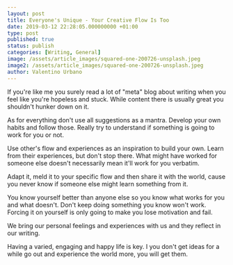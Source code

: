 ```yaml
---
layout: post
title: Everyone's Unique - Your Creative Flow Is Too
date: 2019-03-12 22:28:05.000000000 +01:00
type: post
published: true
status: publish
categories: [Writing, General]
image: /assets/article_images/squared-one-200726-unsplash.jpeg
image2: /assets/article_images/squared-one-200726-unsplash.jpeg
author: Valentino Urbano
---
```


If you're like me you surely read a lot of "meta" blog about writing when you feel like you're hopeless and stuck. While content there is usually great you shouldn't hunker down on it.

As for everything don't use all suggestions as a mantra. Develop your own habits and follow those. Really try to understand if something is going to work for you or not.

Use other's flow and experiences as an inspiration to build your own. Learn from their experiences, but don't stop there. What might have worked for someone else doesn't necessarily mean it'll work for you verbatim.

Adapt it, meld it to your specific flow and then share it with the world, cause you never know if someone else might learn something from it.

You know yourself better than anyone else so you know what works for you and what doesn't. Don't keep doing something you know won't work. Forcing it on yourself is only going to make you lose motivation and fail.

We bring our personal feelings and experiences with us and they reflect in our writing.

Having a varied, engaging and happy life is key. I you don't get ideas for a while go out and experience the world more, you will get them.
